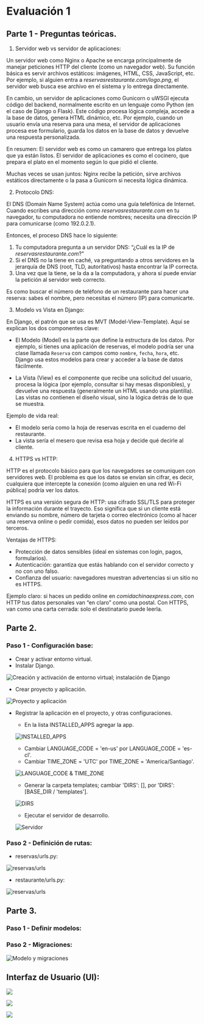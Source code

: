 # Evaluación 1

## Parte 1 - Preguntas teóricas.

1. Servidor web vs servidor de aplicaciones:

Un servidor web como Nginx o Apache se encarga principalmente de manejar peticiones HTTP del cliente (como un navegador web). Su función básica es servir archivos estáticos: imágenes, HTML, CSS, JavaScript, etc. Por ejemplo, si alguien entra a *reservasrestaurante.com/logo.png*, el servidor web busca ese archivo en el sistema y lo entrega directamente.

En cambio, un servidor de aplicaciones como Gunicorn o uWSGI ejecuta código del backend, normalmente escrito en un lenguaje como Python (en el caso de Django o Flask). Este código procesa lógica compleja, accede a la base de datos, genera HTML dinámico, etc. Por ejemplo, cuando un usuario envía una reserva para una mesa, el servidor de aplicaciones procesa ese formulario, guarda los datos en la base de datos y devuelve una respuesta personalizada.

En resumen: El servidor web es como un camarero que entrega los platos que ya están listos. El servidor de aplicaciones es como el cocinero, que prepara el plato en el momento según lo que pidió el cliente.

Muchas veces se usan juntos: Nginx recibe la petición, sirve archivos estáticos directamente o la pasa a Gunicorn si necesita lógica dinámica.

2. Protocolo DNS:

El DNS (Domain Name System) actúa como una guía telefónica de Internet. Cuando escribes una dirección como *reservasrestaurante.com* en tu navegador, tu computadora no entiende nombres; necesita una dirección IP para comunicarse (como 192.0.2.1).

Entonces, el proceso DNS hace lo siguiente:

1. Tu computadora pregunta a un servidor DNS: “¿Cuál es la IP de *reservasrestaurante.com*?”
2. Si el DNS no la tiene en caché, va preguntando a otros servidores en la jerarquía de DNS (root, TLD, autoritativos) hasta encontrar la IP correcta.
3. Una vez que la tiene, se la da a la computadora, y ahora sí puede enviar la petición al servidor web correcto.

Es como buscar el número de teléfono de un restaurante para hacer una reserva: sabes el nombre, pero necesitas el número (IP) para comunicarte.

3. Modelo vs Vista en Django:

En Django, el patrón que se usa es MVT (Model-View-Template). Aquí se explican los dos componentes clave:

* El Modelo (Model) es la parte que define la estructura de los datos. Por ejemplo, si tienes una aplicación de reservas, el modelo podría ser una clase llamada `Reserva` con campos como `nombre`, `fecha`, `hora`, etc. Django usa estos modelos para crear y acceder a la base de datos fácilmente.

* La Vista (View) es el componente que recibe una solicitud del usuario, procesa la lógica (por ejemplo, consultar si hay mesas disponibles), y devuelve una respuesta (generalmente un HTML usando una plantilla). Las vistas no contienen el diseño visual, sino la lógica detrás de lo que se muestra.

Ejemplo de vida real:

* El modelo sería como la hoja de reservas escrita en el cuaderno del restaurante.
* La vista sería el mesero que revisa esa hoja y decide qué decirle al cliente.

4. HTTPS vs HTTP:

HTTP es el protocolo básico para que los navegadores se comuniquen con servidores web. El problema es que los datos se envían sin cifrar, es decir, cualquiera que intercepte la conexión (como alguien en una red Wi-Fi pública) podría ver los datos.

HTTPS es una versión segura de HTTP: usa cifrado SSL/TLS para proteger la información durante el trayecto. Eso significa que si un cliente está enviando su nombre, número de tarjeta o correo electrónico (como al hacer una reserva online o pedir comida), esos datos no pueden ser leídos por terceros.

Ventajas de HTTPS:

* Protección de datos sensibles (ideal en sistemas con login, pagos, formularios).
* Autenticación: garantiza que estás hablando con el servidor correcto y no con uno falso.
* Confianza del usuario: navegadores muestran advertencias si un sitio no es HTTPS.

Ejemplo claro: si haces un pedido online en *comidachinaexpress.com*, con HTTP tus datos personales van “en claro” como una postal. Con HTTPS, van como una carta cerrada: solo el destinatario puede leerla.

## Parte 2.

### Paso 1 - Configuración base:
- Crear y activar entorno virtual.
- Instalar Django.

![Creación y activación de entorno virtual; instalación de Django](images/1.png)

- Crear proyecto y aplicación.

![Proyecto y aplicación](images/2.png)

- Registrar la aplicación en el proyecto, y otras configuraciones.

    - En la lista INSTALLED_APPS agregar la app.

    ![INSTALLED_APPS](images/3.png)

    - Cambiar LANGUAGE_CODE = 'en-us' por LANGUAGE_CODE = 'es-cl'.
    - Cambiar TIME_ZONE = 'UTC' por TIME_ZONE = 'America/Santiago'.

    ![LANGUAGE_CODE & TIME_ZONE](images/4.png)

    - Generar la carpeta templates; cambiar 'DIRS': [], por 'DIRS': [BASE_DIR / 'templates'].

    ![DIRS](images/5.png)

    - Ejecutar el servidor de desarrollo.

    ![Servidor](images/6.png)

### Paso 2 - Definición de rutas:
- reservas/urls.py:

![reservas/urls](images/7.png)

- restaurante/urls.py:

![reservas/urls](images/8.png)

## Parte 3.

### Paso 1 - Definir modelos:
### Paso 2 - Migraciones:

![Modelo y migraciones](images/9.png)

## Interfaz de Usuario (UI):

![](images/10.png)

![](images/11.png)

![](images/12.png)
